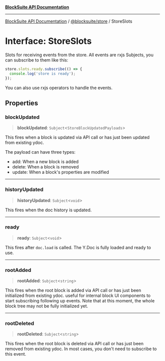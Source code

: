[**BlockSuite API Documentation**](../../../README.md)

***

[BlockSuite API Documentation](../../../README.md) / [@blocksuite/store](../README.md) / StoreSlots

# Interface: StoreSlots

Slots for receiving events from the store.
All events are rxjs Subjects, you can subscribe to them like this:

```ts
store.slots.ready.subscribe(() => {
  console.log('store is ready');
});
```

You can also use rxjs operators to handle the events.

## Properties

### blockUpdated

> **blockUpdated**: `Subject`\<`StoreBlockUpdatedPayloads`\>

This fires when a block is updated via API call or has just been updated from existing ydoc.

The payload can have three types:
- add: When a new block is added
- delete: When a block is removed
- update: When a block's properties are modified

***

### historyUpdated

> **historyUpdated**: `Subject`\<`void`\>

This fires when the doc history is updated.

***

### ready

> **ready**: `Subject`\<`void`\>

This fires after `doc.load` is called.
The Y.Doc is fully loaded and ready to use.

***

### rootAdded

> **rootAdded**: `Subject`\<`string`\>

This fires when the root block is added via API call or has just been initialized from existing ydoc.
useful for internal block UI components to start subscribing following up events.
Note that at this moment, the whole block tree may not be fully initialized yet.

***

### rootDeleted

> **rootDeleted**: `Subject`\<`string`\>

This fires when the root block is deleted via API call or has just been removed from existing ydoc.
In most cases, you don't need to subscribe to this event.
